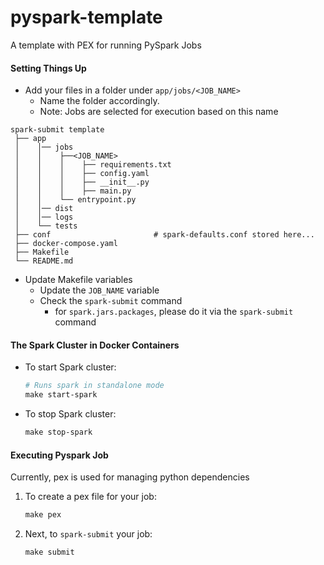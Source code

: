 # pyspark-template
A template with PEX for running PySpark Jobs 

#### Setting Things Up
- Add your files in a folder under `app/jobs/<JOB_NAME>`
    - Name the folder accordingly. 
    - Note: Jobs are selected for execution based on this name

``` MD
spark-submit template
 ├── app
 │    │── jobs
 │    │    ├──<JOB_NAME>
 │    │    │    ├── requirements.txt
 │    │    │    ├── config.yaml
 │    │    │    ├── __init__.py
 │    │    │    ├── main.py
 │    │    └── entrypoint.py
 │    │── dist
 │    │── logs   
 │    └── tests
 ├── conf                       # spark-defaults.conf stored here...
 ├── docker-compose.yaml
 ├── Makefile
 └── README.md
```
- Update Makefile variables
  - Update the `JOB_NAME` variable
  - Check the `spark-submit` command
    - for `spark.jars.packages`, please do it via the `spark-submit` command

#### The Spark Cluster in Docker Containers
- To start Spark cluster:
    ```makefile
    # Runs spark in standalone mode
    make start-spark
    ```
- To stop Spark cluster:
    ```makefile
    make stop-spark
   ``` 
#### Executing Pyspark Job
Currently, pex is used for managing python dependencies
1. To create a pex file for your job:
    ``` makefile 
    make pex
    ```
2. Next, to `spark-submit` your job:
    ``` makefile 
    make submit
    ```